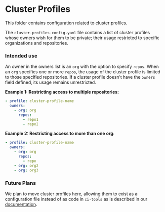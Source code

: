 # Cluster Profiles

This folder contains configuration related to cluster profiles.

The `cluster-profiles-config.yaml` file contains a list of cluster profiles whose owners wish for them to be private; their usage restricted to specific organizations and repositories.

### Intended use
An owner in the owners list is an `org` with the option to specify `repos`.
When an `org` specifies one or more `repos`, the usage of the cluster profile is limited to those specified repositories.
If a cluster profile doesn't have the `owners` field defined, its usage remains unrestricted.

**Example 1: Restricting access to multiple repositories:**
```yaml
- profile: cluster-profile-name
  owners:
    - org: org
      repos:
        - repo1
        - repo2
```

**Example 2: Restricting access to more than one org:**
```yaml
- profile: cluster-profile-name
  owners:
    - org: org
      repos:
        - repo
    - org: org2
    - org: org3
```

### Future Plans
We plan to move cluster profiles here, allowing them to exist as a configuration file instead of as code in `ci-tools` as is described in our [documentation](https://docs.ci.openshift.org/docs/how-tos/adding-a-cluster-profile/).
